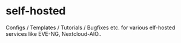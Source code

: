 # self-hosted
Configs / Templates / Tutorials / Bugfixes etc. for various elf-hosted services like EVE-NG, Nextcloud-AIO..
